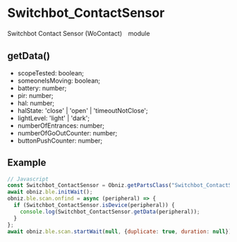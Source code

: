 # Switchbot_ContactSensor

Switchbot Contact Sensor (WoContact)　module

## getData()

- scopeTested: boolean;
- someoneIsMoving: boolean;
- battery: number;
- pir: number;
- hal: number;
- halState: 'close' | 'open' | 'timeoutNotClose';
- lightLevel: 'light' | 'dark';
- numberOfEntrances: number;
- numberOfGoOutCounter: number;
- buttonPushCounter: number;

## Example

```javascript
// Javascript
const Switchbot_ContactSensor = Obniz.getPartsClass("Switchbot_ContactSensor");
await obniz.ble.initWait();
obniz.ble.scan.onfind = async (peripheral) => {
  if (Switchbot_ContactSensor.isDevice(peripheral)) {
    console.log(Switchbot_ContactSensor.getData(peripheral));
  }
};
await obniz.ble.scan.startWait(null, {duplicate: true, duration: null});
```
